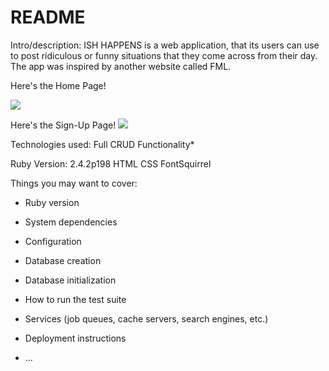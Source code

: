 # README
Intro/description:
ISH HAPPENS is a web application, that its users can use to post ridiculous or funny situations that they come across from their day. The app was inspired by another website called FML. 

Here's the Home Page!

![](https://i.imgur.com/YtL2ov3.png)






Here's the Sign-Up Page!
![](https://i.imgur.com/FipItRv.png)




Technologies used: Full CRUD Functionality*

Ruby Version: 2.4.2p198
HTML
CSS
FontSquirrel 

















Things you may want to cover:

* Ruby version

* System dependencies

* Configuration

* Database creation

* Database initialization

* How to run the test suite

* Services (job queues, cache servers, search engines, etc.)

* Deployment instructions

* ...
